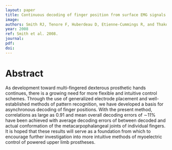 ```yaml
---
layout: paper
title: Continuous decoding of finger position from surface EMG signals for the control of powered prostheses
image:
authors: Smith RJ, Tenore F, Huberdeau D, Etienne-Cummings R, and Thakor NV.
year: 2008
ref: Smith et al. 2008.
journal:
pdf:
doi:
---
```


# Abstract
As development toward multi-fingered dexterous prosthetic hands continues, there is a growing need for more flexible and intuitive control schemes. Through the use of generalized electrode placement and well-established methods of pattern recognition, we have developed a basis for asynchronous decoding of finger positions. With the present method, correlations as large as 0.91 and mean overall decoding errors of ∼11% have been achieved with average decoding errors of between decoded and actual conformation of the metacarpophalangeal joints of individual fingers. It is hoped that these results will serve as a foundation from which to encourage further investigation into more intuitive methods of myoelectric control of powered upper limb prostheses.
